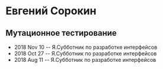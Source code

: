 # Евгений Сорокин

## Мутационное тестирование
- 2018 Nov 10 -- Я.Субботник по разработке интерфейсов    
- 2018 Oct 27 -- Я.Субботник по разработке интерфейсов    
- 2018 Aug 11 -- Я.Субботник по разработке интерфейсов    
